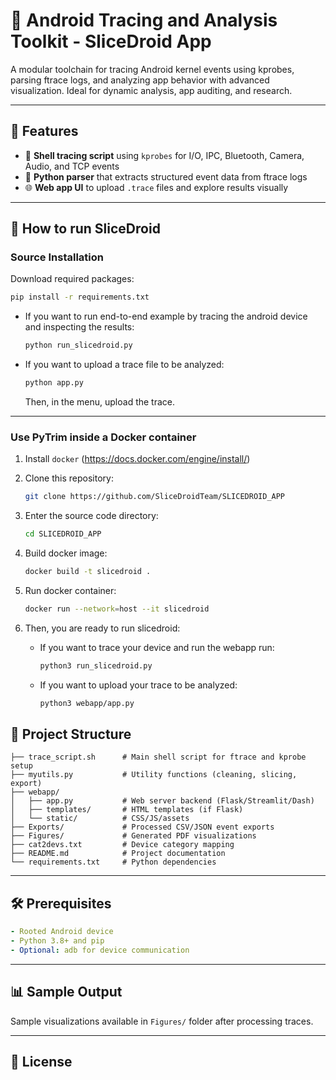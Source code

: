 # 📱 Android Tracing and Analysis Toolkit - SliceDroid App

A modular toolchain for tracing Android kernel events using kprobes, parsing ftrace logs, and analyzing app behavior with advanced visualization. Ideal for dynamic analysis, app auditing, and research.

---

## 🚀 Features

- 🐚 **Shell tracing script** using `kprobes` for I/O, IPC, Bluetooth, Camera, Audio, and TCP events
- 🧠 **Python parser** that extracts structured event data from ftrace logs
- 🌐 **Web app UI** to upload `.trace` files and explore results visually

---

## 🏃 How to run SliceDroid

### Source Installation
Download required packages:
```bash
pip install -r requirements.txt
```
* If you want to run end-to-end example by tracing the android device and inspecting the results:
    ```bash
    python run_slicedroid.py
    ```

* If you want to upload a trace file to be analyzed:
    ```bash
    python app.py
    ```
    Then, in the menu, upload the trace.
---

### Use PyTrim inside a Docker container

1. Install `docker` (https://docs.docker.com/engine/install/)

2. Clone this repository:
      ```bash
      git clone https://github.com/SliceDroidTeam/SLICEDROID_APP
      ```

3. Enter the source code directory:

      ```bash
      cd SLICEDROID_APP
      ```

4.  Build docker image:
    ```bash
    docker build -t slicedroid .
    ```

5. Run docker container:
    ```bash
    docker run --network=host --it slicedroid
    ```

6. Then, you are ready to run slicedroid:
    * If you want to trace your device and run the webapp run:
        ```bash
        python3 run_slicedroid.py
        ```
    * If you want to upload your trace to be analyzed:
        ```bash
        python3 webapp/app.py
        ```


## 📁 Project Structure
```
├── trace_script.sh      # Main shell script for ftrace and kprobe setup
├── myutils.py           # Utility functions (cleaning, slicing, export)
├── webapp/
│   ├── app.py           # Web server backend (Flask/Streamlit/Dash)
│   ├── templates/       # HTML templates (if Flask)
│   └── static/          # CSS/JS/assets
├── Exports/             # Processed CSV/JSON event exports
├── Figures/             # Generated PDF visualizations
├── cat2devs.txt         # Device category mapping
├── README.md            # Project documentation
└── requirements.txt     # Python dependencies
```

---

## 🛠️ Prerequisites
```yaml
- Rooted Android device
- Python 3.8+ and pip
- Optional: adb for device communication
```

---

## 📊 Sample Output
Sample visualizations available in `Figures/` folder after processing traces.

---

## 📄 License
```

```
